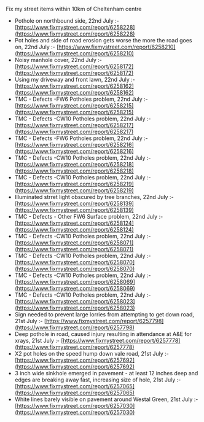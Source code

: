 Fix my street items within 10km of Cheltenham centre

<!-- fix_marker starts -->

- Pothole on northbound side, 22nd July :- [https://www.fixmystreet.com/report/6258228](https://www.fixmystreet.com/report/6258228)
- Pot holes and side of road erosion gets worse the more the road goes on, 22nd July :- [https://www.fixmystreet.com/report/6258210](https://www.fixmystreet.com/report/6258210)
- Noisy manhole cover, 22nd July :- [https://www.fixmystreet.com/report/6258172](https://www.fixmystreet.com/report/6258172)
- Using my driveway and front lawn, 22nd July :- [https://www.fixmystreet.com/report/6258162](https://www.fixmystreet.com/report/6258162)
- TMC - Defects -FW6 Potholes problem, 22nd July :- [https://www.fixmystreet.com/report/6258215](https://www.fixmystreet.com/report/6258215)
- TMC - Defects -CW10 Potholes problem, 22nd July :- [https://www.fixmystreet.com/report/6258217](https://www.fixmystreet.com/report/6258217)
- TMC - Defects -FW6 Potholes problem, 22nd July :- [https://www.fixmystreet.com/report/6258216](https://www.fixmystreet.com/report/6258216)
- TMC - Defects -CW10 Potholes problem, 22nd July :- [https://www.fixmystreet.com/report/6258218](https://www.fixmystreet.com/report/6258218)
- TMC - Defects -CW10 Potholes problem, 22nd July :- [https://www.fixmystreet.com/report/6258219](https://www.fixmystreet.com/report/6258219)
- Illuminated strret light obscured by tree branches, 22nd July :- [https://www.fixmystreet.com/report/6258139](https://www.fixmystreet.com/report/6258139)
- TMC - Defects - Other FW6  Surface problem, 22nd July :- [https://www.fixmystreet.com/report/6258124](https://www.fixmystreet.com/report/6258124)
- TMC - Defects -CW10 Potholes problem, 22nd July :- [https://www.fixmystreet.com/report/6258071](https://www.fixmystreet.com/report/6258071)
- TMC - Defects -CW10 Potholes problem, 22nd July :- [https://www.fixmystreet.com/report/6258070](https://www.fixmystreet.com/report/6258070)
- TMC - Defects -CW10 Potholes problem, 22nd July :- [https://www.fixmystreet.com/report/6258069](https://www.fixmystreet.com/report/6258069)
- TMC - Defects -CW10 Potholes problem, 22nd July :- [https://www.fixmystreet.com/report/6258023](https://www.fixmystreet.com/report/6258023)
- Sign needed to prevent large lorries from attempting to get down road, 21st July :- [https://www.fixmystreet.com/report/6257798](https://www.fixmystreet.com/report/6257798)
- Deep pothole in road, caused injury resulting in attendance at A&E for xrays, 21st July :- [https://www.fixmystreet.com/report/6257778](https://www.fixmystreet.com/report/6257778)
- X2 pot holes on the speed hump down vale road, 21st July :- [https://www.fixmystreet.com/report/6257692](https://www.fixmystreet.com/report/6257692)
- 3 inch wide sinkhole emerged in pavement - at least 12 inches deep and edges are breaking away fast, increasing size of hole, 21st July :- [https://www.fixmystreet.com/report/6257065](https://www.fixmystreet.com/report/6257065)
- White lines barely visible on pavement around Westal Green, 21st July :- [https://www.fixmystreet.com/report/6257030](https://www.fixmystreet.com/report/6257030)

<!-- fix_marker ends -->